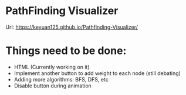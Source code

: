 # PathFinding Visualizer

Url: https://keyuan125.github.io/Pathfinding-Visualizer/

# Things need to be done:

- HTML (Currently working on it)
- Implement another button to add weight to each node (still debating)
- Adding more algorithms: BFS, DFS, etc
- Disable button during animation
